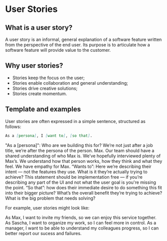 # User Stories

<!-- source: https://www.atlassian.com/agile/project-management/user-stories -->

## What is a user story?

A user story is an informal, general explanation of a software feature written from the perspective of the end user. Its purpose is to articulate how a software feature will provide value to the customer.

## Why user stories?

- Stories keep the focus on the user;
- Stories enable collaboration and general understanding;
- Stories drive creative solutions;
- Stories create momentum.

## Template and examples

User stories are often expressed in a simple sentence, structured as follows:

```markdown
As a [persona], I [want to], [so that].
```

"As a [persona]": Who are we building this for? We’re not just after a job title, we’re after the persona of the person. Max. Our team should have a shared understanding of who Max is. We’ve hopefully interviewed plenty of Max’s. We understand how that person works, how they think and what they feel. We have empathy for Max.
“Wants to”: Here we’re describing their intent — not the features they use. What is it they’re actually trying to achieve? This statement should be implementation free — if you’re describing any part of the UI and not what the user goal is you're missing the point.
“So that”: how does their immediate desire to do something this fit into their bigger picture? What’s the overall benefit they’re trying to achieve? What is the big problem that needs solving?

For example, user stories might look like:

As Max, I want to invite my friends, so we can enjoy this service together.
As Sascha, I want to organize my work, so I can feel more in control.
As a manager, I want to be able to understand my colleagues progress, so I can better report our sucess and failures.
